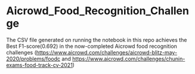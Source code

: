 # Aicrowd_Food_Recognition_Challenge 

The CSV file generated on running the notebook in this repo achieves the Best F1-score(0.692) in the now-completed Aicrowd food recognition challenges (https://www.aicrowd.com/challenges/aicrowd-blitz-may-2020/problems/foodc and https://www.aicrowd.com/challenges/chunin-exams-food-track-cv-2021)
